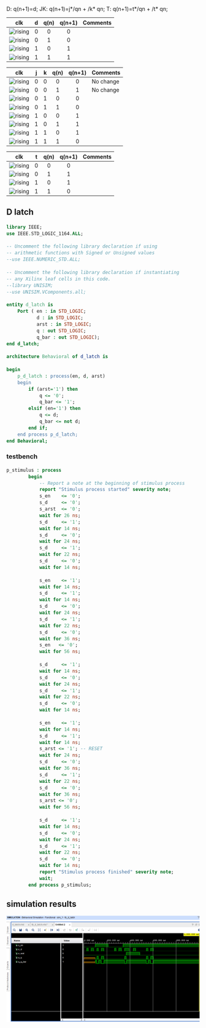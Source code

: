 D:  q(n+1)=d;
JK: q(n+1)=j*/qn + /k* qn;
T:  q(n+1)=t*/qn + /t* qn;

   | **clk** | **d** | **q(n)** | **q(n+1)** | **Comments** |
   | :-: | :-: | :-: | :-: | :-- |
   | ![rising](Images/eq_uparrow.png) | 0 | 0 | 0 |  |
   | ![rising](Images/eq_uparrow.png) | 0 | 1 | 0 |  |
   | ![rising](Images/eq_uparrow.png) | 1 | 0 | 1 |  |
   | ![rising](Images/eq_uparrow.png) | 1 | 1 | 1 |  |

   | **clk** | **j** | **k** | **q(n)** | **q(n+1)** | **Comments** |
   | :-: | :-: | :-: | :-: | :-: | :-- |
   | ![rising](Images/eq_uparrow.png) | 0 | 0 | 0 | 0 | No change |
   | ![rising](Images/eq_uparrow.png) | 0 | 0 | 1 | 1 | No change |
   | ![rising](Images/eq_uparrow.png) | 0 | 1 | 0 | 0 |  |
   | ![rising](Images/eq_uparrow.png) | 0 | 1 | 1 | 0 |  |
   | ![rising](Images/eq_uparrow.png) | 1 | 0 | 0 | 1 |  |
   | ![rising](Images/eq_uparrow.png) | 1 | 0 | 1 | 1 |  |
   | ![rising](Images/eq_uparrow.png) | 1 | 1 | 0 | 1 |  |
   | ![rising](Images/eq_uparrow.png) | 1 | 1 | 1 | 0 |  |

   | **clk** | **t** | **q(n)** | **q(n+1)** | **Comments** |
   | :-: | :-: | :-: | :-: | :-- |
   | ![rising](Images/eq_uparrow.png) | 0 | 0 | 0 |  |
   | ![rising](Images/eq_uparrow.png) | 0 | 1 | 1 |  |
   | ![rising](Images/eq_uparrow.png) | 1 | 0 | 1 |  |
   | ![rising](Images/eq_uparrow.png) | 1 | 1 | 0 |  |

## D latch
```vhdl
library IEEE;
use IEEE.STD_LOGIC_1164.ALL;

-- Uncomment the following library declaration if using
-- arithmetic functions with Signed or Unsigned values
--use IEEE.NUMERIC_STD.ALL;

-- Uncomment the following library declaration if instantiating
-- any Xilinx leaf cells in this code.
--library UNISIM;
--use UNISIM.VComponents.all;

entity d_latch is
    Port ( en : in STD_LOGIC;
           d : in STD_LOGIC;
           arst : in STD_LOGIC;
           q : out STD_LOGIC;
           q_bar : out STD_LOGIC);
end d_latch;

architecture Behavioral of d_latch is

begin
    p_d_latch : process(en, d, arst)
    begin
        if (arst='1') then
            q <= '0';
            q_bar <= '1';
        elsif (en='1') then
            q <= d;
            q_bar <= not d;
        end if;
    end process p_d_latch;
end Behavioral;
```
### testbench
```vhdl
p_stimulus : process
        begin
            -- Report a note at the beginning of stimulus process
            report "Stimulus process started" severity note;
            s_en    <= '0';
            s_d     <= '0';
            s_arst  <= '0';
            wait for 26 ns;
            s_d     <= '1';
            wait for 14 ns;
            s_d     <= '0';
            wait for 24 ns;
            s_d     <= '1';
            wait for 22 ns;
            s_d     <= '0';
            wait for 14 ns;
            
            s_en    <= '1';
            wait for 14 ns;
            s_d     <= '1';
            wait for 14 ns;
            s_d     <= '0';
            wait for 24 ns;
            s_d     <= '1';
            wait for 22 ns;
            s_d     <= '0';
            wait for 36 ns;
            s_en   <= '0';
            wait for 56 ns;
            
            s_d     <= '1';
            wait for 14 ns;
            s_d     <= '0';
            wait for 24 ns;
            s_d     <= '1';
            wait for 22 ns;
            s_d     <= '0';
            wait for 14 ns;
            
            s_en    <= '1';
            wait for 14 ns;
            s_d     <= '1';
            wait for 14 ns;
            s_arst <= '1'; -- RESET
            wait for 24 ns;
            s_d     <= '0';
            wait for 36 ns;
            s_d     <= '1';
            wait for 22 ns;
            s_d     <= '0';
            wait for 36 ns;
            s_arst <= '0';
            wait for 56 ns;
            
            s_d     <= '1';
            wait for 14 ns;
            s_d     <= '0';
            wait for 24 ns;
            s_d     <= '1';
            wait for 22 ns;
            s_d     <= '0';
            wait for 14 ns;
            report "Stimulus process finished" severity note;
            wait;
        end process p_stimulus;
```
## simulation results
![sim1](sim1.png)

##
